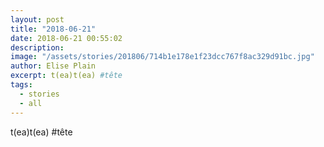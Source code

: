 ```yaml
---
layout: post
title: "2018-06-21"
date: 2018-06-21 00:55:02
description: 
image: "/assets/stories/201806/714b1e178e1f23dcc767f8ac329d91bc.jpg"
author: Elise Plain
excerpt: t(ea)t(ea) #tête
tags: 
  - stories
  - all
---
```


t(ea)t(ea) #tête
<p></p>

